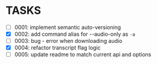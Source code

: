 # TASKS

- [ ] 0001: implement semantic auto-versioning
- [x] 0002: add command alias for --audio-only as `-a`
- [ ] 0003: bug - error when downloading audio
- [x] 0004: refactor transcript flag logic
- [ ] 0005: update readme to match current api and options
